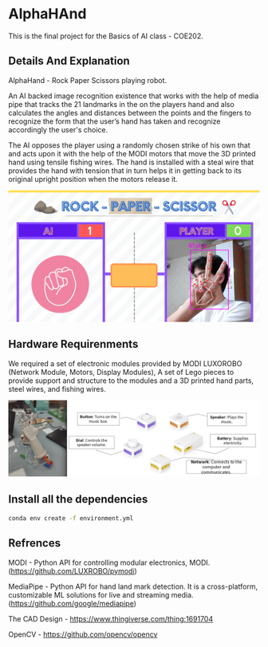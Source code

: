 # AlphaHAnd
This is the final project for the Basics of AI class - COE202.

## Details And Explanation 
AlphaHand - Rock Paper Scissors playing robot.

An AI backed image recognition existence that works with the help of media pipe that tracks the 21 landmarks in the on the players hand and also calculates the angles and distances between the points and the fingers to recognize the form that the user’s hand has taken and recognize accordingly the user's choice.

The AI opposes the player using a randomly chosen strike of his own that and acts upon it with the help of the MODI motors that move the 3D printed hand using tensile fishing wires. The hand is installed with a steal wire that provides the hand with tension that in turn helps it in getting back to its original upright position when the motors release it.

![AlphaHand](Resources/Pic1.png?raw=true "AlphaHand")

## Hardware Requirenments
We required a set of electronic modules provided by MODI LUXOROBO (Network Module, Motors, Display Modules), A set of Lego pieces to provide support and structure to the modules and a 3D printed hand parts, steel wires, and fishing wires.

![HardWare Image](Resources/Hardware_req.png?raw=true "Harwware_req")

## Install all the dependencies

```bash
conda env create -f environment.yml
```

## Refrences

MODI - Python API for controlling modular electronics, MODI. (https://github.com/LUXROBO/pymodi) 

MediaPipe - Python API for hand land mark detection. It is a cross-platform, customizable ML solutions for live and streaming media. (https://github.com/google/mediapipe)

The CAD Design - https://www.thingiverse.com/thing:1691704

OpenCV - https://github.com/opencv/opencv

